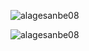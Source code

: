 <p><img align="center" src="https://github-readme-stats.vercel.app/api?username=alagesanbe08&show_icons=true&locale=en&count_private=true&theme=dracula" alt="alagesanbe08" /></p>

<p><img align="center" src="http://github-readme-streak-stats.herokuapp.com?user=alagesanbe08&theme=dark" alt="alagesanbe08" /></p>

<!-- &nbsp; -->
